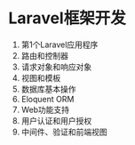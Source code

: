 # Laravel框架开发
1. 第1个Laravel应用程序
2. 路由和控制器
3. 请求对象和响应对象
4. 视图和模板
5. 数据库基本操作
6. Eloquent ORM
7. Web功能支持
8. 用户认证和用户授权
9. 中间件、验证和前端视图
